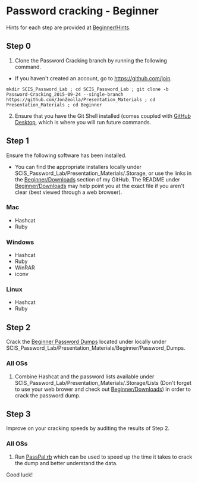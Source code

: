 # Password cracking - Beginner  

Hints for each step are provided at [Beginner/Hints](https://github.com/JonZeolla/Presentation_Materials/tree/Password-Cracking_2015-09-24/Beginner/Hints).  


## Step 0  
1. Clone the Password Cracking branch by running the following command.  
  * If you haven't created an account, go to https://github.com/join.  
  ```
  mkdir SCIS_Password_Lab ; cd SCIS_Password_Lab ; git clone -b Password-Cracking_2015-09-24 --single-branch https://github.com/JonZeolla/Presentation_Materials ; cd Presentation_Materials ; cd Beginner
  ```
2. Ensure that you have the Git Shell installed (comes coupled with [GitHub Desktop](https://desktop.github.com/), which is where you will run future commands.  


## Step 1  
Ensure the following software has been installed.  
* You can find the appropriate installers locally under SCIS_Password_Lab/Presentation_Materials/.Storage, or use the links in the [Beginner/Downloads](https://github.com/JonZeolla/Presentation_Materials/tree/Password-Cracking_2015-09-24/Beginner/Downloads) section of my GitHub.  The README under [Beginner/Downloads](https://github.com/JonZeolla/Presentation_Materials/tree/Password-Cracking_2015-09-24/Beginner/Downloads) may help point you at the exact file if you aren't clear (best viewed through a web browser).  

### Mac  
* Hashcat  
* Ruby  

### Windows  
* Hashcat  
* Ruby  
* WinRAR  
* iconv

### Linux  
* Hashcat  
* Ruby  


## Step 2  
Crack the [Beginner Password Dumps](https://github.com/JonZeolla/Presentation_Materials/tree/Password-Cracking_2015-09-24/Beginner/Password_Dumps) located under locally under SCIS_Password_Lab/Presentation_Materials/Beginner/Password_Dumps.  

### All OSs  
1. Combine Hashcat and the password lists available under SCIS_Password_Lab/Presentation_Materials/.Storage/Lists (Don't forget to use your web brower and check out [Beginner/Downloads](https://github.com/JonZeolla/Presentation_Materials/tree/Password-Cracking_2015-09-24/Beginner/Downloads)) in order to crack the password dump.  


## Step 3  
Improve on your cracking speeds by auditing the results of Step 2.  

### All OSs  
1.  Run [PassPal.rb](https://github.com/JonZeolla/Presentation_Materials/blob/Password-Cracking_2015-09-24/.Storage/passpal.rb) which can be used to speed up the time it takes to crack the dump and better understand the data.  


Good luck!  

